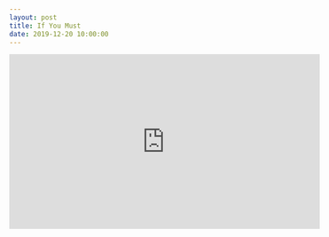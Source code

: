 ```yaml
---
layout: post
title: If You Must
date: 2019-12-20 10:00:00
---
```


<script src="https://gist.github.com/mikeluoma/7e9aa89edd5c60a7e0b58a1861246006.js"></script>
<iframe width="560" height="315" src="https://www.youtube.com/embed?v=o0xDGXotGIE" frameborder="0" allow="accelerometer; autoplay; encrypted-media; gyroscope; picture-in-picture" allowfullscreen></iframe>
